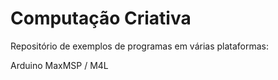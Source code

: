 # Computação Criativa

Repositório de exemplos de programas em várias plataformas:

Arduino
MaxMSP / M4L
